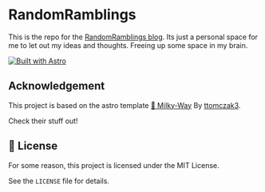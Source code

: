 # RandomRamblings

This is the repo for the [RandomRamblings blog](https://www.random-ramblings.me/). Its just a personal space for me to let out my ideas and thoughts. Freeing up some space in my brain.

[![Built with Astro](https://astro.badg.es/v2/built-with-astro/tiny.svg)](https://astro.build) 


## Acknowledgement

This project is based on the astro template [🌌 Milky-Way](https://github.com/ttomczak3/Milky-Way) By [ttomczak3](https://github.com/ttomczak3). 

Check their stuff out!



## 📃 License
For some reason, this project is licensed under the MIT License. 

See the `LICENSE` file for details.

